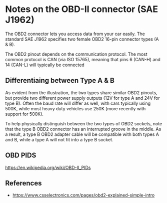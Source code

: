 # Notes on the OBD-II connector (SAE J1962)

The OBD2 connector lets you access data from your car easily. The standard SAE J1962 specifies two female OBD2 16-pin connector types (A & B).

The OBD2 pinout depends on the communication protocol. The most common protocol is CAN (via ISO 15765), meaning that pins 6 (CAN-H) and 14 (CAN-L) will typically be connected

## Differentiaing between Type A & B
As evident from the illustration, the two types share similar OBD2 pinouts, but provide two different power supply outputs (12V for type A and 24V for type B). Often the baud rate will differ as well, with cars typically using 500K, while most heavy duty vehicles use 250K (more recently with support for 500K).

To help physically distinguish between the two types of OBD2 sockets, note that the type B OBD2 connector has an interrupted groove in the middle. As a result, a type B OBD2 adapter cable will be compatible with both types A and B, while a type A will not fit into a type B socket.

## OBD PIDS
https://en.wikipedia.org/wiki/OBD-II_PIDs

## References
* https://www.csselectronics.com/pages/obd2-explained-simple-intro